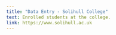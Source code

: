 ```yaml
---
title: "Data Entry - Solihull College"
text: Enrolled students at the college.
link: https://www.solihull.ac.uk
---
```

